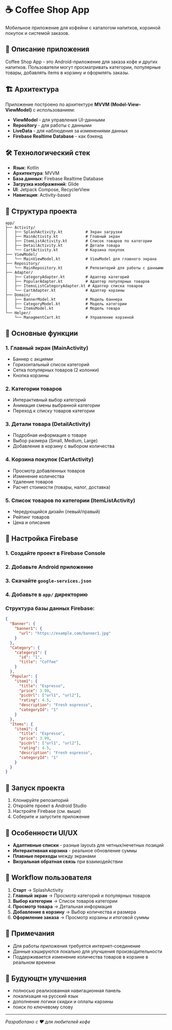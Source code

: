# ☕ Coffee Shop App

Мобильное приложение для кофейни с каталогом напитков, корзиной покупок и системой заказов.

## 📱 Описание приложения

Coffee Shop App - это Android-приложение для заказа кофе и других напитков. Пользователи могут просматривать категории, популярные товары, добавлять items в корзину и оформлять заказы.

## 🏗 Архитектура

Приложение построено по архитектуре **MVVM (Model-View-ViewModel)** с использованием:

- **ViewModel** - для управления UI-данными
- **Repository** - для работы с данными
- **LiveData** - для наблюдения за изменениями данных
- **Firebase Realtime Database** - как бэкенд

## 🛠 Технологический стек

- **Язык**: Kotlin
- **Архитектура**: MVVM
- **База данных**: Firebase Realtime Database
- **Загрузка изображений**: Glide
- **UI**: Jetpack Compose, RecyclerView
- **Навигация**: Activity-based

## 📁 Структура проекта

```
app/
├── Activity/
│   ├── SplashActivity.kt          # Экран загрузки
│   ├── MainActivity.kt            # Главный экран
│   ├── ItemListActivity.kt        # Список товаров по категории
│   ├── DetailActivity.kt          # Детали товара
│   └── CartActivity.kt            # Корзина покупок
├── ViewModel/
│   └── MainViewModel.kt           # ViewModel для главного экрана
├── Repository/
│   └── MainRepository.kt          # Репозиторий для работы с данными
├── Adapter/
│   ├── CategoryAdapter.kt         # Адаптер категорий
│   ├── PopularAdapter.kt          # Адаптер популярных товаров
│   ├── ItemsListCategoryAdapter.kt # Адаптер списка товаров
│   └── CartAdapter.kt             # Адаптер корзины
├── Domain/
│   ├── BannerModel.kt             # Модель баннера
│   ├── CategoryModel.kt           # Модель категории
│   └── ItemsModel.kt              # Модель товара
└── Helper/
    └── ManagmentCart.kt           # Управление корзиной
```

## 🎯 Основные функции

### 1. **Главный экран (MainActivity)**
- Баннер с акциями
- Горизонтальный список категорий
- Сетка популярных товаров (2 колонки)
- Кнопка корзины

### 2. **Категории товаров**
- Интерактивный выбор категорий
- Анимация смены выбранной категории
- Переход к списку товаров категории

### 3. **Детали товара (DetailActivity)**
- Подробная информация о товаре
- Выбор размера (Small, Medium, Large)
- Добавление в корзину с выбором количества

### 4. **Корзина покупок (CartActivity)**
- Просмотр добавленных товаров
- Изменение количества
- Удаление товаров
- Расчет стоимости (товары, налог, доставка)

### 5. **Список товаров по категории (ItemListActivity)**
- Чередующийся дизайн (левый/правый)
- Рейтинг товаров
- Цена и описание

## 🔧 Настройка Firebase

### 1. Создайте проект в Firebase Console
### 2. Добавьте Android приложение
### 3. Скачайте `google-services.json`
### 4. Добавьте в `app/` директорию

### Структура базы данных Firebase:
```json
{
  "Banner": {
    "banner1": {
      "url": "https://example.com/banner1.jpg"
    }
  },
  "Category": {
    "category1": {
      "id": "1",
      "title": "Coffee"
    }
  },
  "Popular": {
    "item1": {
      "title": "Espresso",
      "price": 3.99,
      "picUrl": ["url1", "url2"],
      "rating": 4.5,
      "description": "Fresh espresso",
      "categoryId": "1"
    }
  },
  "Items": {
    "item1": {
      "title": "Espresso",
      "price": 3.99,
      "picUrl": ["url1", "url2"],
      "rating": 4.5,
      "description": "Fresh espresso",
      "categoryId": "1"
    }
  }
}
```

## 🚀 Запуск проекта

1. Клонируйте репозиторий
2. Откройте проект в Android Studio
3. Настройте Firebase (см. выше)
4. Соберите и запустите приложение

## 🎨 Особенности UI/UX

- **Адаптивные списки** - разные layouts для четных/нечетных позиций
- **Интерактивная корзина** - реальное обновление суммы
- **Плавные переходы** между экранами
- **Визуальная обратная связь** при взаимодействии

## 🔄 Workflow пользователя

1. **Старт** → SplashActivity
2. **Главный экран** → Просмотр категорий и популярных товаров
3. **Выбор категории** → Список товаров категории
4. **Просмотр товара** → Детальная информация
5. **Добавление в корзину** → Выбор количества и размера
6. **Оформление заказа** → Просмотр корзины и итоговой суммы

## 📝 Примечания

- Для работы приложения требуется интернет-соединение
- Данные кэшируются локально для улучшения производительности
- Поддерживается изменение количества товаров в корзине в реальном времени

## 🔮 Будующтн улучшения

- полносью реализованная навигационная панель
- локализация на русский язык
- дополнение логики скидки и оплаты карзины
- поиск по ключевому слову

---

*Разработано с ❤️ для любителей кофе*
